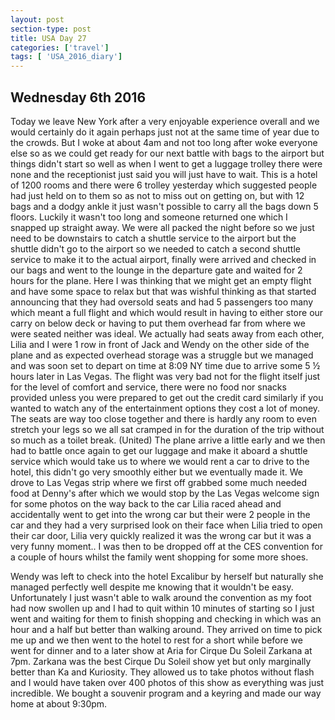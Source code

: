 ```yaml
---
layout: post
section-type: post
title: USA Day 27
categories: ['travel']
tags: [ 'USA_2016_diary']
---
```

## Wednesday 6th 2016  

Today we leave New York after a very enjoyable experience overall and we would certainly do it again perhaps just not at the same time of year due to the crowds. But I woke at about 4am and not too long after woke everyone else so as we could get ready for our next battle with bags to the airport but things didn't start so well as when I went to get a luggage trolley there were none and the receptionist just said you will just have to wait. This is a hotel of 1200 rooms and there were 6 trolley yesterday which suggested people had just held on to them so as not to miss out on getting on, but with 12 bags and a dodgy ankle it just wasn't possible to carry all the bags down 5 floors. Luckily it wasn't too long and someone returned one which I snapped up straight away.
We were all packed the night before so we just need to be downstairs to catch a shuttle service to the airport but the shuttle didn't go to the airport so we needed to catch a second shuttle service to make it to the actual airport, finally were arrived and checked in our bags and went to the lounge in the departure gate and waited for 2 hours for the plane. Here I was thinking that we might get an empty flight and have some space to relax but that was wishful thinking as that started announcing that they had oversold seats and had 5 passengers too many which meant a full flight and which would result in having to either store our carry on below deck or having to put them overhead far from where we were seated neither was ideal. We actually had seats away from each other, Lilia and I were 1 row in front of Jack and Wendy on the other side of the plane and as expected overhead storage was a struggle but we managed and was soon set to depart on time at 8:09 NY time due to arrive some 5 ½ hours later in Las Vegas. The flight was very bad not for the flight itself just for the level of comfort and service, there were no food nor snacks provided unless you were prepared to get out the credit card similarly if you wanted to watch any of the entertainment options they cost a lot of money. The seats are way too close together and there is hardly any room to even stretch your legs so we all sat cramped in for the duration of the trip without so much as a toilet break. (United) The plane arrive a little early and we then had to battle once again to get our luggage and make it aboard a shuttle service which would take us to where we would rent a car to drive to the hotel, this didn't go very smoothly either but we eventually made it.
We drove to Las Vegas strip where we first off grabbed some much needed food at Denny's after which we would stop by the Las Vegas welcome sign for some photos on the way back to the car Lilia raced ahead and accidentally went to get into the wrong car but their were 2 people in the car and they had a very surprised look on their face when Lilia tried to open their car door, Lilia very quickly realized it was the wrong car but it was a very funny moment.. I was then to be dropped off at the CES convention for a couple of hours whilst the family went shopping for some more shoes.

Wendy was left to check into the hotel Excalibur by herself but naturally she managed perfectly well despite me knowing that it wouldn't be easy. Unfortunately I just wasn't able to walk around the convention as my foot had now swollen up and I had to quit within 10 minutes of starting so I just went and waiting for them to finish shopping and checking in which was an hour and a half but better than walking around. They arrived on time to pick me up and we then went to the hotel to rest for a short while before we went for dinner and to a later show at Aria for Cirque Du Soleil Zarkana at 7pm. Zarkana was the best Cirque Du Soleil show yet but only marginally better than Ka and Kuriosity. They allowed us to take photos without flash and I would have taken over 400 photos of this show as everything was just incredible. We bought a souvenir program and a keyring and made our way home at about 9:30pm.
